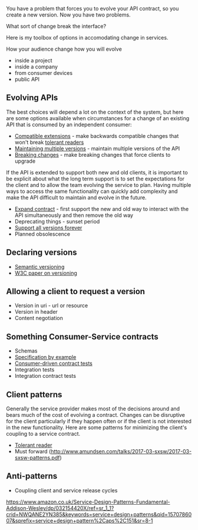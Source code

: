 
You have a problem that forces you to evolve your API contract, so you create a new version. Now you have two problems. 

What sort of change break the interface?

Here is my toolbox of options in accomodating change in services. 

How your audience change how you will evolve
* inside a project
* inside a company
* from consumer devices
* public API

## Evolving APIs
The best choices will depend a lot on the context of the system, but here are some options available when circumstances for a change of an existing API that is consumed by an independent consumer: 

* [Compatible extensions](compatible-extensions.md) - make backwards compatible changes that won't break [tolerant readers](tolerant-reader.md)
* [Maintaining multiple versions](maintaining-multiple-versions.md) - maintain multiple versions of the API
* [Breaking changes](breaking-change.md) - make breaking changes that force clients to upgrade

If the API is extended to support both new and old clients, it is important to be explicit about what the long term support is to set the expectations for the client and to allow the team evolving the service to plan. Having multiple ways to access the same functionality can quickly add complexity and make the API difficult to maintain and evolve in the future. 

* [Expand contract](expand-contract.md) - first support the new and old way to interact with the API simultaneously and then remove the old way
* Deprecating things - sunset period
* [Support all versions forever](https://stripe.com/gb/blog/api-versioning)
* Planned obsolescence

## Declaring versions
* [Semantic versioning](semantic-versioning.md)
* [W3C paper on versioning](https://www.w3.org/2001/tag/doc/versioning)

## Allowing a client to request a version
* Version in uri - url or resource
* Version in header
* Content negotiation

## Something Consumer-Service contracts
* Schemas
* [Specification by example](https://www.thoughtworks.com/insights/blog/specification-example)
* [Consumer-driven contract tests](consumer-driven-contract-tests.md)
* Integration tests
* Integration contract tests


## Client patterns
Generally the service provider makes most of the decisions around and bears much of the cost of evolving a contract. Changes can be disruptive for the client particularly if they happen often or if the client is not interested in the new functionality. Here are some patterns for minimizing the client's coupling to a service contract.

* [Tolerant reader](tolerant-reader.md)
* Must forward (http://www.amundsen.com/talks/2017-03-sxsw/2017-03-sxsw-patterns.pdf)

## Anti-patterns

* Coupling client and service release cycles

https://www.amazon.co.uk/Service-Design-Patterns-Fundamental-Addison-Wesley/dp/032154420X/ref=sr_1_1?crid=NWQANE2YN385&keywords=service+design+patterns&qid=1570786007&sprefix=service+design+pattern%2Caps%2C151&sr=8-1